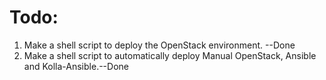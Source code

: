 # Todo:

1)  Make a shell script to deploy the OpenStack environment. --Done
2)  Make a shell script to automatically deploy Manual OpenStack, Ansible and Kolla-Ansible.--Done
